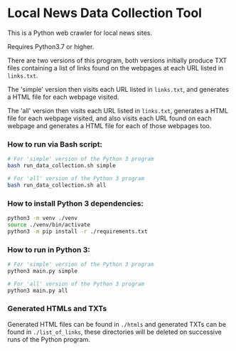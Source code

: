 # Local News Data Collection Tool

This is a Python web crawler for local news sites.

Requires Python3.7 or higher.

There are two versions of this program, both versions initially produce TXT files containing a list of links found on the webpages at each URL listed in `links.txt`.

The 'simple' version then visits each URL listed in `links.txt`, and generates a HTML file for each webpage visited.

The 'all' version then visits each URL listed in `links.txt`, generates a HTML file for each webpage visited, and also visits each URL found on each webpage and generates a HTML file for each of those webpages too.

### How to run via Bash script:

```bash
# For 'simple' version of the Python 3 program
bash run_data_collection.sh simple

# For 'all' version of the Python 3 program
bash run_data_collection.sh all
```

### How to install Python 3 dependencies:

```bash
python3 -m venv ./venv
source ./venv/bin/activate
python3 -m pip install -r ./requirements.txt
```

### How to run in Python 3:

```bash
# For 'simple' version of the Python 3 program
python3 main.py simple

# For 'all' version of the Python 3 program
python3 main.py all
```

### Generated HTMLs and TXTs

Generated HTML files can be found in `./htmls` and generated TXTs can be found in `./list_of_links`, these directories will
be deleted on successive runs of the Python program.
